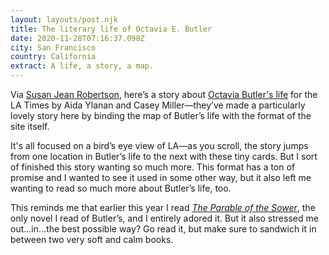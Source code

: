 ```yaml
---
layout: layouts/post.njk
title: The literary life of Octavia E. Butler
date: 2020-11-28T07:16:37.098Z
city: San Francisco
country: California
extract: A life, a story, a map.
---
```


Via [Susan Jean Robertson](https://www.susanjeanrobertson.com/links/link-literary-life-octavia-butler/), here’s a story about [Octavia Butler's life](https://www.latimes.com/projects/la-libraries-octavia-butler-books-life/) for the LA Times by Aida Ylanan and Casey Miller—they’ve made a particularly lovely story here by binding the map of Butler’s life with the format of the site itself.

It's all focused on a bird’s eye view of LA—as you scroll, the story jumps from one location in Butler’s life to the next with these tiny cards. But I sort of finished this story wanting so much more. This format has a ton of promise and I wanted to see it used in some other way, but it also left me wanting to read so much more about Butler’s life, too.

This reminds me that earlier this year I read _[The Parable of the Sower](https://bookshop.org/books/parable-of-the-sower/9781538732182)_, the only novel I read of Butler’s, and I entirely adored it. But it also stressed me out...in...the best possible way? Go read it, but make sure to sandwich it in between two very soft and calm books.
